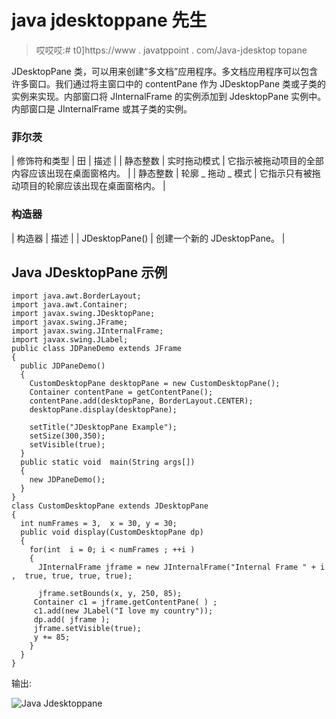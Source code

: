 # java jdesktoppane 先生

> 哎哎哎:# t0]https://www . javatppoint . com/Java-jdesktop topane

JDesktopPane 类，可以用来创建“多文档”应用程序。多文档应用程序可以包含许多窗口。我们通过将主窗口中的 contentPane 作为 JDesktopPane 类或子类的实例来实现。内部窗口将 JInternalFrame 的实例添加到 JdesktopPane 实例中。内部窗口是 JInternalFrame 或其子类的实例。

### 菲尔茨

| 修饰符和类型 | 田 | 描述 |
| 静态整数 | 实时拖动模式 | 它指示被拖动项目的全部内容应该出现在桌面窗格内。 |
| 静态整数 | 轮廓 _ 拖动 _ 模式 | 它指示只有被拖动项目的轮廓应该出现在桌面窗格内。 |

### 构造器

| 构造器 | 描述 |
| JDesktopPane() | 创建一个新的 JDesktopPane。 |

## Java JDesktopPane 示例

```
import java.awt.BorderLayout;
import java.awt.Container;
import javax.swing.JDesktopPane;
import javax.swing.JFrame;
import javax.swing.JInternalFrame;
import javax.swing.JLabel;
public class JDPaneDemo extends JFrame
{
  public JDPaneDemo() 
  {
    CustomDesktopPane desktopPane = new CustomDesktopPane();
    Container contentPane = getContentPane();
    contentPane.add(desktopPane, BorderLayout.CENTER);
    desktopPane.display(desktopPane);

    setTitle("JDesktopPane Example");
    setSize(300,350);
    setVisible(true);
  }
  public static void  main(String args[])
  {
    new JDPaneDemo();
  }
}
class CustomDesktopPane extends JDesktopPane
{
  int numFrames = 3,  x = 30, y = 30;
  public void display(CustomDesktopPane dp) 
  {
    for(int  i = 0; i < numFrames ; ++i ) 
    {
      JInternalFrame jframe = new JInternalFrame("Internal Frame " + i ,  true, true, true, true);

      jframe.setBounds(x, y, 250, 85);
     Container c1 = jframe.getContentPane( ) ;
     c1.add(new JLabel("I love my country"));
     dp.add( jframe );
     jframe.setVisible(true);		
     y += 85;
    }
  }
}

```

输出:

![Java Jdesktoppane ](../img/0e665cb1621606dce00c057614a5fabf.png)